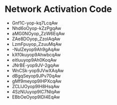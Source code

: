 # Network Activation Code
* Gnf1C-yop-kq7LcqAw
* Nhd6oOyop-kZzPgqAw
* aMG0NOyop_ZzW6EqAw
* ZAe8DOyop_ZzoIAqAw
* LzmFpuyop_ZzuuMqAw
* -NulZeyop9Ah9gAqAw
* kXf0kuyop9AhwbcqAw
* eitluuyop9Ah0KoqAw
* JNrBE-yop9JV-2gqAw
* WnCSk-yop9JVwXAqAw
* dBgqSeyop9JPv70qAw
* gMf9meyop9IHPXcqAw
* ZCLIJOyop9IH8HsqAw
* 4SzNUuyop9IC7NIqAw
* EBbOeOyop9IDl4EqAw
